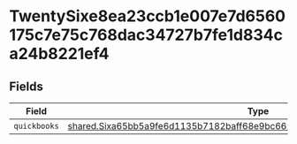 # TwentySixe8ea23ccb1e007e7d6560175c7e75c768dac34727b7fe1d834ca24b8221ef4


## Fields

| Field                                                                                                                                                                  | Type                                                                                                                                                                   | Required                                                                                                                                                               | Description                                                                                                                                                            |
| ---------------------------------------------------------------------------------------------------------------------------------------------------------------------- | ---------------------------------------------------------------------------------------------------------------------------------------------------------------------- | ---------------------------------------------------------------------------------------------------------------------------------------------------------------------- | ---------------------------------------------------------------------------------------------------------------------------------------------------------------------- |
| `quickbooks`                                                                                                                                                           | [shared.Sixa65bb5a9fe6d1135b7182baff68e9bc6612ee2c1ab942926fe2804c58663cf4](../../models/shared/sixa65bb5a9fe6d1135b7182baff68e9bc6612ee2c1ab942926fe2804c58663cf4.md) | :heavy_minus_sign:                                                                                                                                                     | N/A                                                                                                                                                                    |